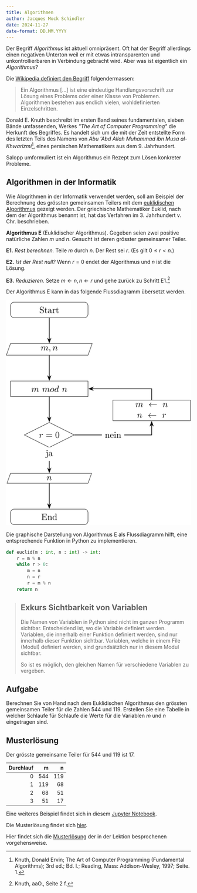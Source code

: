```yaml
---
title: Algorithmen
author: Jacques Mock Schindler
date: 2024-11-27
date-format: DD.MM.YYYY
---
```


Der Begriff *Algorithmus* ist aktuell omnipräsent. Oft hat der Begriff
allerdings einen negativen Unterton weil er mit etwas intransparenten
und unkontrollierbaren in Verbindung gebracht wird. Aber was ist
eigentlich ein *Algorithmus*?

Die 
[Wikipedia definiert den Begriff](https://de.wikipedia.org/wiki/Algorithmus) 
folgendermassen:

>Ein Algorithmus [...] ist eine eindeutige Handlungsvorschrift zur Lösung
>eines Problems oder einer Klasse von Problemen. Algorithmen bestehen aus
>endlich vielen, wohldefinierten Einzelschritten. 

Donald E. Knuth beschreibt im ersten Band seines fundamentalen, sieben
Bände umfassenden, Werkes *"The Art of Computer Programming"* die
Herkunft des Begriffes. Es handelt sich um die mit der Zeit entstellte
Form des letzten Teils des Namens von *Abu 'Abd Allah Muhammad ibn Musa
al-Khwarizmi*[^1], eines persischen Mathematikers aus dem 9.
Jahrhundert.

Salopp umformuliert ist ein Algorithmus ein Rezept zum Lösen konkreter
Probleme. 

## Algorithmen in der Informatik

Wie Alogrithmen in der Informatik verwendet werden, soll am Beispiel der
Berechnung des grössten gemeinsamen Teilers mit dem 
[euklidischen Algorithmus](https://de.wikipedia.org/wiki/Euklidischer_Algorithmus)
gezeigt werden. Der griechische Mathematiker Euklid, nach dem der
Algorithmus benannt ist, hat das Verfahren im 3. Jahrhundert v. Chr.
beschrieben.

**Algorithmus E** (Euklidischer Algorithmus). Gegeben seien zwei
positive natürliche Zahlen $m$ und $n$. Gesucht ist deren grösster
gemeinsamer Teiler.

**E1.** *Rest berechnen.* Teile $m$ durch $n$. Der Rest sei $r$. (Es
gilt $0 \leq r < n$.)  

**E2.** *Ist der Rest null?* Wenn $r = 0$ endet der Algorithmus und
$n$ ist die Lösung.

**E3.** *Reduzieren.* Setze $m \leftarrow n, n \leftarrow r$ und gehe
zurück zu Schritt E1.[^2]

Der Algorithmus E kann in das folgende Flussdiagramm übersetzt werden.

![Flussdiagramm Algorithmus E](euclid_flow_chart.svg)

Die graphische Darstellung von Algorithmus E als Flussdiagramm hilft,
eine entsprechende Funktion in Python zu implementieren.

```Python
def euclid(m : int, n : int) -> int:
    r = m % n
    while r > 0:
        m = n
        n = r
        r = m % n
    return n
```

>## Exkurs Sichtbarkeit von Variablen
>
>Die Namen von Variablen in Python sind nicht im ganzen Programm sichtbar.
>Entscheidend ist, wo die Variable definiert werden. Variablen, die innerhalb
>einer Funktion definiert werden, sind nur innerhalb dieser Funktion sichtbar.
>Variablen, welche in einem File (Modul) definiert werden, sind grundsätzlich
>nur in diesem Modul sichtbar.
>
>So ist es möglich, den gleichen Namen für verschiedene Variablen zu vergeben.

## Aufgabe

Berechnen Sie von Hand nach dem Euklidischen Algorithmus den grössten
gemeinsamen Teiler für die Zahlen 544 und 119.  Erstellen Sie eine
Tabelle in welcher Schlaufe für Schlaufe die Werte für die Variablen $m$
und $n$ eingetragen sind.

## Musterlösung

Der grösste gemeinsame Teiler für 544 und 119 ist 17.

| Durchlauf | m | n |
| ---: | ---: | ---: |
| 0 | 544 | 119 |
| 1 | 119 | 68 |
| 2 | 68 | 51 |
| 3 | 51 | 17 |


Eine weiteres Beispiel findet sich in diesem 
[Jupyter
Notebook](https://colab.research.google.com/github/I-gW-23-27/Skript/blob/main/docs/240305/sortieralgorithmen.ipynb).  

Die Musterlösung findet sich
[hier](https://colab.research.google.com/github/I-gW-23-27/Skript/blob/main/docs/240305/sortieralgorithmen_muloe.ipynb).

Hier findet sich die 
<a href="https://github.com/I-eW-24-28/Script/blob/main/docs/241204/selection_sort.ipynb" target="_blank">Musterlösung</a>
der in der Lektion besprochenen vorgehensweise.


[^1]: Knuth, Donald Ervin; The Art of Computer Programming (Fundamental
    Algorithms); 3rd ed.; Bd. I.; Reading, Mass: Addison-Wesley, 1997;
    Seite. 1.
    
[^2]: Knuth, aaO., Seite 2 f.
